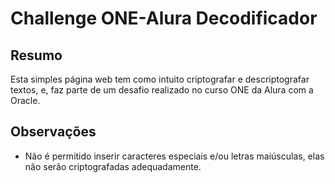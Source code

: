 # Challenge ONE-Alura Decodificador

## Resumo

Esta simples página web tem como intuito criptografar e descriptografar textos, e, faz parte de um desafio realizado no curso ONE da Alura com a Oracle.

## Observações

* Não é permitido inserir caracteres especiais e/ou letras maiúsculas, elas não serão criptografadas adequadamente.
